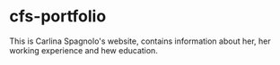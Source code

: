 # cfs-portfolio
This is Carlina Spagnolo's website, contains information about her, her working experience and hew education.
